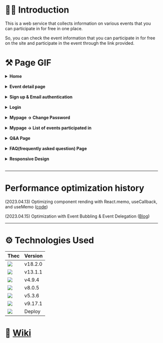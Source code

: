 <h1>💁‍♂️ Introduction</h1>

This is a web service that collects information on various events that you can participate in for free in one place.

So, you can check the event information that you can participate in for free on the site and participate in the event through the link provided.

# ⚒️ Page GIF
<details>
<summary><b> Home</b></summary>

![Main Page GIF](https://user-images.githubusercontent.com/43470398/222310026-3da760b0-3734-4581-913d-5e7ad6c3c2a7.gif)

</details>
<br/>

<details>
<summary><b> Event detail page</b></summary>
<div markdown="1">

![ezgif com-video-to-gif (13)](https://user-images.githubusercontent.com/43470398/222310802-305bf522-bc14-44e2-a178-80723d6a583d.gif)

</div>
</details>
<br/>

<details>
<summary><b> Sign up & Email authentication</b></summary>
<div markdown="1">

![ezgif com-video-to-gif](https://user-images.githubusercontent.com/43470398/221482825-a49ea4e5-a04d-46fc-8033-171ee02210e9.gif)

</div>
</details>
<br/>

<details>
<summary><b>Login</b></summary>
<div markdown="1">

![ezgif com-video-to-gif (1)](https://user-images.githubusercontent.com/43470398/221486561-8fb47d32-8675-42f7-942d-be2f7d4dcc09.gif)

</div>
</details>
<br/>


<details>
<summary><b>Mypage -> Change Password</b></summary>
<div markdown="1">

![ezgif com-video-to-gif (2)](https://user-images.githubusercontent.com/43470398/221487752-030a4f6c-c9d1-4da3-ade6-0921e9c93418.gif)

</div>
</details>
<br/>

<details>
<summary><b>Mypage -> List of events participated in</b></summary>
<div markdown="1">

![ezgif com-video-to-gif (19)](https://user-images.githubusercontent.com/43470398/227782173-f1bb79d2-98c0-487b-841c-5c54ddf4922b.gif)

</div>
</details>
<br/>

<details>
<summary><b>Q&A Page</b></summary>
<div markdown="1">

![ezgif com-video-to-gif (3)](https://user-images.githubusercontent.com/43470398/221488437-da49a085-3311-4f51-bff4-20e3691efd59.gif)

</div>
</details>
<br/>

<details>
<summary><b>FAQ(frequently asked question) Page</b></summary>
<div markdown="1">

![ezgif com-video-to-gif (4)](https://user-images.githubusercontent.com/43470398/221489852-650ffb97-89f2-42c7-abe9-7c4c3ee64e7a.gif)

</div>
</details>
<br/>

<details>
<summary><b>Responsive Design</b></summary>
<div markdown="1">

![ezgif com-video-to-gif (5)](https://user-images.githubusercontent.com/43470398/221491874-929e3a84-7da5-4902-912c-50b214ce5679.gif)

</div>
</details>
<br/>

---

# Performance optimization history

(2023.04.13) Optimizing component rending with React.memo, useCallback, and useMemo ([code](https://github.com/tpgus/TodaysLink/blob/main/components/filter/TagList.tsx))

(2023.04.15) Optimization with Event Bubbling & Event Delegation ([Blog](https://velog.io/@tpgus758/%EC%9D%B4%EB%B2%A4%ED%8A%B8-%EB%B2%84%EB%B8%94%EB%A7%81%EA%B3%BC-%EC%9D%B4%EB%B2%A4%ED%8A%B8-%EC%9C%84%EC%9E%84%EC%9D%84-%ED%86%B5%ED%95%9C-%EC%BD%94%EB%93%9C-%EA%B0%9C%EC%84%A0))

---

# ⚙️ Technologies Used

|Thec|Version|
|---|---|
|<img src="https://img.shields.io/badge/react-61DAFB?style=for-the-badge&logo=react&logoColor=black">|v18.2.0|
|<img src="https://img.shields.io/badge/Next.js-000000?style=for-the-badge&logo=Next.js&logoColor=white">|v13.1.1|
|<img src="https://img.shields.io/badge/typescript-3178C6?style=for-the-badge&logo=typescript&logoColor=white">|v4.9.4|
|<img src="https://img.shields.io/badge/redux-764ABC?style=for-the-badge&logo=redux&logoColor=white">|v8.0.5|
|<img src="https://img.shields.io/badge/styled components-DB7093?style=for-the-badge&logo=styled-components&logoColor=white">|v5.3.6|
|<img src="https://img.shields.io/badge/firebase-FFCA28?style=for-the-badge&logo=firebase&logoColor=black">|v9.17.1|
|<img src="https://img.shields.io/badge/vercel-000000?style=for-the-badge&logo=vercel&logoColor=white">|Deploy|


# 🔗 [Wiki](https://github.com/tpgus/TodaysLink-client/wiki)
